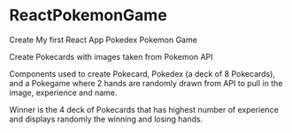 # ReactPokemonGame

Create My first React App
Pokedex Pokemon Game

Create Pokecards with images taken from Pokemon API

Components used to create Pokecard, Pokedex (a deck of 8 Pokecards), and a Pokegame where 2 hands are randomly drawn from API to pull in the image, experience and name.  

Winner is the 4 deck of Pokecards that has highest number of experience and displays randomly the winning and losing hands.
